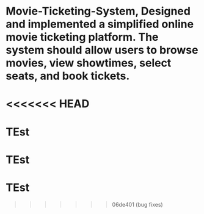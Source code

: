 # Movie-Ticketing-System, Designed and implemented a simplified online movie ticketing platform. The system should allow users to browse movies, view showtimes, select seats, and book tickets.
<<<<<<< HEAD
=======
# TEst
# TEst
# TEst
>>>>>>> 06de401 (bug fixes)
